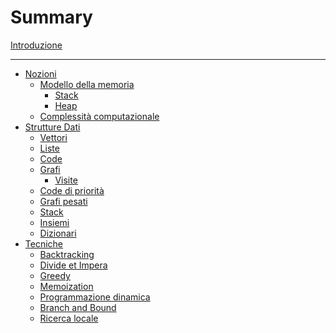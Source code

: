 # Summary

[Introduzione](./README.md)

---

- [Nozioni](./nozioni/README.md)
    - [Modello della memoria](./nozioni/modello_memoria.md)
        - [Stack](./nozioni/memoria/stack.md)
        - [Heap](./nozioni/memoria/heap.md)
    - [Complessità computazionale](./nozioni/complexity.md)
- [Strutture Dati](./strutture_dati/README.md)
    - [Vettori](./strutture_dati/vector.md)
    - [Liste]()
    - [Code](./strutture_dati/queue.md)
    - [Grafi]()
        - [Visite]()
    - [Code di priorità]()
    - [Grafi pesati]()
    - [Stack]()
    - [Insiemi]()
    - [Dizionari]()
- [Tecniche](./tecniche/README.md)
    - [Backtracking](./tecniche/backtracking.md)
    - [Divide et Impera]()
    - [Greedy]()
    - [Memoization]()
    - [Programmazione dinamica]()
    - [Branch and Bound]()
    - [Ricerca locale]()
